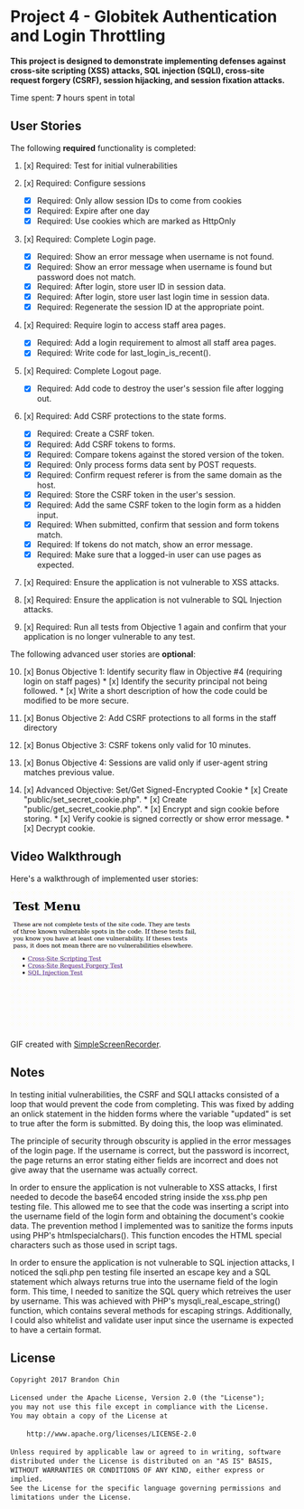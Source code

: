 # Project 4 - Globitek Authentication and Login Throttling

**This project is designed to demonstrate implementing defenses against cross-site scripting (XSS) attacks, SQL injection (SQLI), cross-site request forgery (CSRF), session hijacking, and session fixation attacks.**

Time spent: **7** hours spent in total

## User Stories

The following **required** functionality is completed:

1. [x] Required: Test for initial vulnerabilities

2. [x] Required: Configure sessions

    * [x] Required: Only allow session IDs to come from cookies
    * [x] Required: Expire after one day
    * [x] Required: Use cookies which are marked as HttpOnly

3. [x] Required: Complete Login page.

    * [x] Required: Show an error message when username is not found.
    * [x] Required: Show an error message when username is found but password does not match.
    * [x] Required: After login, store user ID in session data.
    * [x] Required: After login, store user last login time in session data.
    * [x] Required: Regenerate the session ID at the appropriate point.

4. [x] Required: Require login to access staff area pages.

    * [x] Required: Add a login requirement to almost all staff area pages.
    * [x] Required: Write code for last_login_is_recent().

5. [x] Required: Complete Logout page.

    * [x] Required: Add code to destroy the user's session file after logging out.

6. [x] Required: Add CSRF protections to the state forms.

    * [x] Required: Create a CSRF token.
    * [x] Required: Add CSRF tokens to forms.
    * [x] Required: Compare tokens against the stored version of the token.
    * [x] Required: Only process forms data sent by POST requests.
    * [x] Required: Confirm request referer is from the same domain as the host.
    * [x] Required: Store the CSRF token in the user's session.
    * [x] Required: Add the same CSRF token to the login form as a hidden input.
    * [x] Required: When submitted, confirm that session and form tokens match.
    * [x] Required: If tokens do not match, show an error message.
    * [x] Required: Make sure that a logged-in user can use pages as expected.

7. [x] Required: Ensure the application is not vulnerable to XSS attacks.

8. [x] Required: Ensure the application is not vulnerable to SQL Injection attacks.

9. [x] Required: Run all tests from Objective 1 again and confirm that your application is no longer vulnerable to any test.

The following advanced user stories are **optional**:

10. [x] Bonus Objective 1: Identify security flaw in Objective #4 (requiring login on staff pages)
        * [x] Identify the security principal not being followed.
        * [x] Write a short description of how the code could be modified to be more secure.

11. [x] Bonus Objective 2: Add CSRF protections to all forms in the staff directory

12. [x] Bonus Objective 3: CSRF tokens only valid for 10 minutes.

13. [x] Bonus Objective 4: Sessions are valid only if user-agent string matches previous value.

14. [x] Advanced Objective: Set/Get Signed-Encrypted Cookie
        * [x] Create "public/set_secret_cookie.php".
        * [x] Create "public/get_secret_cookie.php".
        * [x] Encrypt and sign cookie before storing.
        * [x] Verify cookie is signed correctly or show error message.
        * [x] Decrypt cookie.

## Video Walkthrough

Here's a walkthrough of implemented user stories:

<img src='https://github.com/brandonmchin/CodePath/blob/master/Week4/Images/week4_demo.gif' title='Video Walkthrough' alt='Video Walkthrough' />

GIF created with [SimpleScreenRecorder](http://www.maartenbaert.be/simplescreenrecorder/).

## Notes

In testing initial vulnerabilities, the CSRF and SQLI attacks consisted of a loop that would prevent the code from completing.  This was fixed by adding an onlick statement in the hidden forms where the variable "updated" is set to true after the form is submitted.  By doing this, the loop was eliminated.

The principle of security through obscurity is applied in the error messages of the login page.  If the username is correct, but the password is incorrect, the page returns an error stating either fields are incorrect and does not give away that the username was actually correct.

In order to ensure the application is not vulnerable to XSS attacks, I first needed to decode the base64 encoded string inside the xss.php pen testing file.  This allowed me to see that the code was inserting a script into the username field of the login form and obtaining the document's cookie data.  The prevention method I implemented was to sanitize the forms inputs using PHP's htmlspecialchars().  This function encodes the HTML special characters such as those used in script tags.

In order to ensure the application is not vulnerable to SQL injection attacks, I noticed the sqli.php pen testing file inserted an escape key and a SQL statement which always returns true into the username field of the login form.  This time, I needed to sanitize the SQL query which retreives the user by username.  This was achieved with PHP's mysqli_real_escape_string() function, which contains several methods for escaping strings.  Additionally, I could also whitelist and validate user input since the username is expected to have a certain format.

## License

    Copyright 2017 Brandon Chin

    Licensed under the Apache License, Version 2.0 (the "License");
    you may not use this file except in compliance with the License.
    You may obtain a copy of the License at

        http://www.apache.org/licenses/LICENSE-2.0

    Unless required by applicable law or agreed to in writing, software
    distributed under the License is distributed on an "AS IS" BASIS,
    WITHOUT WARRANTIES OR CONDITIONS OF ANY KIND, either express or implied.
    See the License for the specific language governing permissions and
    limitations under the License.

